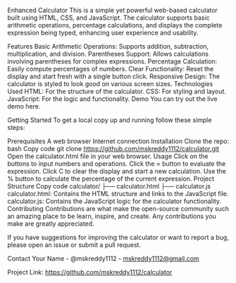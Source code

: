 Enhanced Calculator
This is a simple yet powerful web-based calculator built using HTML, CSS, and JavaScript. The calculator supports basic arithmetic operations, percentage calculations, and displays the complete expression being typed, enhancing user experience and usability.

Features
Basic Arithmetic Operations: Supports addition, subtraction, multiplication, and division.
Parentheses Support: Allows calculations involving parentheses for complex expressions.
Percentage Calculation: Easily compute percentages of numbers.
Clear Functionality: Reset the display and start fresh with a single button click.
Responsive Design: The calculator is styled to look good on various screen sizes.
Technologies Used
HTML: For the structure of the calculator.
CSS: For styling and layout.
JavaScript: For the logic and functionality.
Demo
You can try out the live demo here.

Getting Started
To get a local copy up and running follow these simple steps:

Prerequisites
A web browser
Internet connection
Installation
Clone the repo:
bash
Copy code
git clone https://github.com/mskreddy1112/calculator.git
Open the calculator.html file in your web browser.
Usage
Click on the buttons to input numbers and operations.
Click the = button to evaluate the expression.
Click C to clear the display and start a new calculation.
Use the % button to calculate the percentage of the current expression.
Project Structure
Copy code
calculator/
├── calculator.html
├── calculator.js
calculator.html: Contains the HTML structure and links to the JavaScript file.
calculator.js: Contains the JavaScript logic for the calculator functionality.
Contributing
Contributions are what make the open-source community such an amazing place to be learn, inspire, and create. Any contributions you make are greatly appreciated.

If you have suggestions for improving the calculator or want to report a bug, please open an issue or submit a pull request.

Contact
Your Name - @mskreddy1112 - mskreddy1112@gmail.com

Project Link: https://github.com/mskreddy1112/calculator
